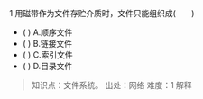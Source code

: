 1
用磁带作为文件存贮介质时，文件只能组织成(　　)
- ( ) A.顺序文件　 
- ( ) B.链接文件　　 
- ( ) C.索引文件　 
- ( ) D.目录文件

> 知识点：文件系统。
> 出处：网络
> 难度：1
> 解释
